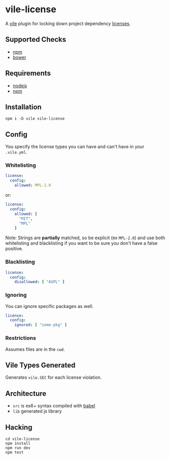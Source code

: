 # vile-license

A [vile](http://vile.io) plugin for locking down project dependency [licenses](https://tldrlegal.com).

## Supported Checks

- [npm](http://npmjs.org)
- [bower](http://bower.io)

## Requirements

- [nodejs](http://nodejs.org)
- [npm](http://npmjs.org)

## Installation

    npm i -D vile vile-license

## Config

You specify the license types you can have and can't have in your `.vile.yml`.

### Whitelisting

```yml
license:
  config:
    allowed: MPL-2.0
```

or:

```yml
license:
  config:
    allowed: [
      "MIT",
      "MPL"
    ]
```

Note: Strings are **partially** matched, so be explicit (ex `MPL-2.0`)
and use both whitelisting and blacklisting if you want to be sure you
don't have a false positive.

### Blacklisting

```yml
license:
  config:
    disallowed: [ "AGPL" ]
```

### Ignoring

You can ignore specific packages as well.

```yml
license:
  config:
    ignored: [ "some-pkg" ]
```

### Restrictions

Assumes files are in the `cwd`.

## Vile Types Generated

Generates `vile.SEC` for each license violation.

## Architecture

- `src` is es6+ syntax compiled with [babel](https://babeljs.io)
- `lib` generated js library

## Hacking

    cd vile-license
    npm install
    npm run dev
    npm test
